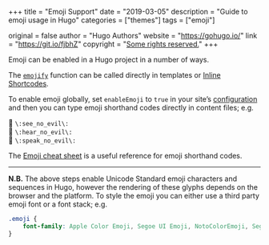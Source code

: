 +++
title = "Emoji Support"
date = "2019-03-05"
description = "Guide to emoji usage in Hugo"
categories = ["themes"]
tags = ["emoji"]

original = false
author = "Hugo Authors"
website = "https://gohugo.io/"
link = "https://git.io/fjbhZ"
copyright = "[Some rights reserved.](https://github.com/gohugoio/hugoBasicExample/blob/master/LICENSE)"
+++

Emoji can be enabled in a Hugo project in a number of ways.

<!--more-->

The [`emojify`](https://gohugo.io/functions/emojify/) function can be called directly in templates or [Inline Shortcodes](https://gohugo.io/templates/shortcode-templates/#inline-shortcodes). 

To enable emoji globally, set `enableEmoji` to `true` in your site’s [configuration](https://gohugo.io/getting-started/configuration/) and then you can type emoji shorthand codes directly in content files; e.g.

🙈 `\:see_no_evil\:`  
🙉 `\:hear_no_evil\:`  
🙊 `\:speak_no_evil\:`

The [Emoji cheat sheet](http://www.emoji-cheat-sheet.com/) is a useful reference for emoji shorthand codes.

***

**N.B.** The above steps enable Unicode Standard emoji characters and sequences in Hugo, however the rendering of these glyphs depends on the browser and the platform. To style the emoji you can either use a third party emoji font or a font stack; e.g.

```css
.emoji {
	font-family: Apple Color Emoji, Segoe UI Emoji, NotoColorEmoji, Segoe UI Symbol, Android Emoji, EmojiSymbols;
}
```
